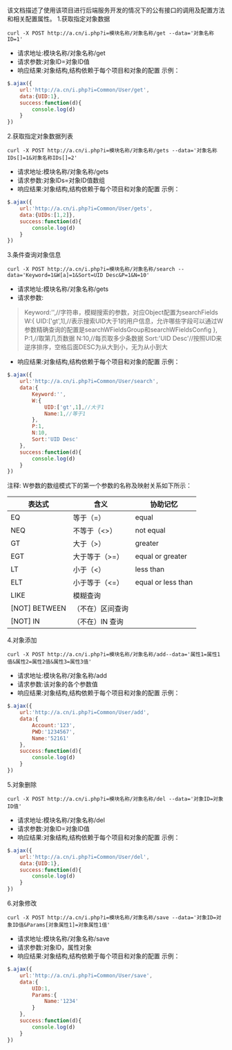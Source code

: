 该文档描述了使用该项目进行后端服务开发的情况下的公有接口的调用及配置方法和相关配置属性。
1.获取指定对象数据
```shell
curl -X POST http://a.cn/i.php?i=模块名称/对象名称/get --data='对象名称ID=1'
```
- 请求地址:模块名称/对象名称/get
- 请求参数:对象ID=对象ID值
- 响应结果:对象结构,结构依赖于每个项目和对象的配置
示例：
```javascript
$.ajax({
    url:'http://a.cn/i.php?i=Common/User/get',
    data:{UID:1},
    success:function(d){
        console.log(d)
    }
})
```

2.获取指定对象数据列表
```shell
curl -X POST http://a.cn/i.php?i=模块名称/对象名称/gets --data='对象名称IDs[]=1&对象名称IDs[]=2'
```
- 请求地址:模块名称/对象名称/gets
- 请求参数:对象IDs=对象ID值数组
- 响应结果:对象结构,结构依赖于每个项目和对象的配置
示例：
```javascript
$.ajax({
    url:'http://a.cn/i.php?i=Common/User/gets',
    data:{UIDs:[1,2]},
    success:function(d){
        console.log(d)
    }
})
```

3.条件查询对象信息
```shell
curl -X POST http://a.cn/i.php?i=模块名称/对象名称/search --data='Keyword=1&W[a]=1&Sort=UID Desc&P=1&N=10'
```
- 请求地址:模块名称/对象名称/gets
- 请求参数:
> Keyword:'',//字符串，模糊搜索的参数，对应Object配置为searchFields
> W:{
>   UID:['gt',1],//表示搜索UID大于1的用户信息，允许哪些字段可以通过W参数精确查询的配置是searchWFieldsGroup和searchWFieldsConfig
> },
> P:1,//取第几页数据
> N:10,//每页取多少条数据
> Sort:'UID Desc'//按照UID来逆序排序，空格后面DESC为从大到小，无为从小到大
- 响应结果:对象结构,结构依赖于每个项目和对象的配置
示例：
```javascript
$.ajax({
    url:'http://a.cn/i.php?i=Common/User/search',
    data:{
        Keyword:'',
        W:{
            UID:['gt',1],//大于1
            Name:1,//等于1
        },
        P:1,
        N:10,
        Sort:'UID Desc'
    },
    success:function(d){
        console.log(d)
    }
})
```
注释:
W参数的数组模式下的第一个参数的名称及映射关系如下所示：

表达式|含义|协助记忆
--- | --- | ---
EQ|等于（=）|equal
NEQ|不等于（<>）|not equal
GT|大于（>）|greater
EGT|大于等于（>=）|equal or greater
LT|小于（<）|less than
ELT|小于等于（<=）|equal or less than
LIKE|模糊查询|
[NOT] BETWEEN|（不在）区间查询|
[NOT] IN|（不在）IN 查询|

4.对象添加
```shell
curl -X POST http://a.cn/i.php?i=模块名称/对象名称/add--data='属性1=属性1值&属性2=属性2值&属性3=属性3值'
```
- 请求地址:模块名称/对象名称/add
- 请求参数:该对象的各个参数值
- 响应结果:对象结构,结构依赖于每个项目和对象的配置
示例：
```javascript
$.ajax({
    url:'http://a.cn/i.php?i=Common/User/add',
    data:{
        Account:'123',
        PWD:'1234567',
        Name:'52161'
    },
    success:function(d){
        console.log(d)
    }
})
```
5.对象删除
```shell
curl -X POST http://a.cn/i.php?i=模块名称/对象名称/del --data='对象ID=对象ID值'
```
- 请求地址:模块名称/对象名称/del
- 请求参数:对象ID=对象ID值
- 响应结果:对象结构,结构依赖于每个项目和对象的配置
示例：
```javascript
$.ajax({
    url:'http://a.cn/i.php?i=Common/User/del',
    data:{UID:1},
    success:function(d){
        console.log(d)
    }
})
```


6.对象修改
```shell
curl -X POST http://a.cn/i.php?i=模块名称/对象名称/save --data='对象ID=对象ID值&Params[对象属性1]=对象属性1值'
```
- 请求地址:模块名称/对象名称/save
- 请求参数:对象ID，属性对象
- 响应结果:对象结构,结构依赖于每个项目和对象的配置
示例：
```javascript
$.ajax({
    url:'http://a.cn/i.php?i=Common/User/save',
    data:{
        UID:1,
        Params:{
            Name:'1234'
        }
    },
    success:function(d){
        console.log(d)
    }
})
```
